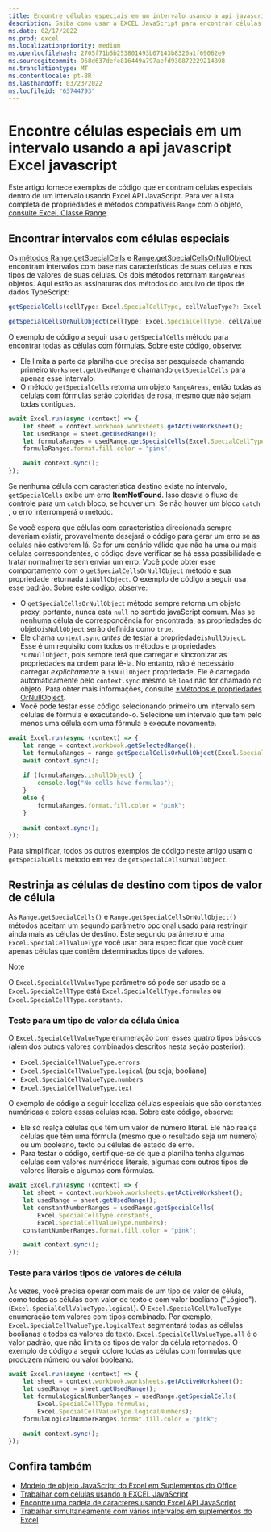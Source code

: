 ```yaml
---
title: Encontre células especiais em um intervalo usando a api javascript Excel javascript
description: Saiba como usar a EXCEL JavaScript para encontrar células especiais, como células com fórmulas, erros ou números.
ms.date: 02/17/2022
ms.prod: excel
ms.localizationpriority: medium
ms.openlocfilehash: 2705f71b5b253801493b07143b8320a1f69062e9
ms.sourcegitcommit: 968d637defe816449a797aefd930872229214898
ms.translationtype: MT
ms.contentlocale: pt-BR
ms.lasthandoff: 03/23/2022
ms.locfileid: "63744793"
---
```

# <a name="find-special-cells-within-a-range-using-the-excel-javascript-api"></a>Encontre células especiais em um intervalo usando a api javascript Excel javascript

Este artigo fornece exemplos de código que encontram células especiais dentro de um intervalo usando Excel API JavaScript. Para ver a lista completa de propriedades e métodos compatíveis `Range` com o objeto, [consulte Excel. Classe Range](/javascript/api/excel/excel.range).

## <a name="find-ranges-with-special-cells"></a>Encontrar intervalos com células especiais

Os [métodos Range.getSpecialCells](/javascript/api/excel/excel.range#excel-excel-range-getspecialcells-member(1)) e [Range.getSpecialCellsOrNullObject](/javascript/api/excel/excel.range#excel-excel-range-getspecialcellsornullobject-member(1)) encontram intervalos com base nas características de suas células e nos tipos de valores de suas células. Os dois métodos retornam `RangeAreas` objetos. Aqui estão as assinaturas dos métodos do arquivo de tipos de dados TypeScript:

```typescript
getSpecialCells(cellType: Excel.SpecialCellType, cellValueType?: Excel.SpecialCellValueType): Excel.RangeAreas;
```

```typescript
getSpecialCellsOrNullObject(cellType: Excel.SpecialCellType, cellValueType?: Excel.SpecialCellValueType): Excel.RangeAreas;
```

O exemplo de código a seguir usa o `getSpecialCells` método para encontrar todas as células com fórmulas. Sobre este código, observe:

- Ele limita a parte da planilha que precisa ser pesquisada chamando primeiro `Worksheet.getUsedRange` e chamando `getSpecialCells` para apenas esse intervalo.
- O método `getSpecialCells` retorna um objeto `RangeAreas`, então todas as células com fórmulas serão coloridas de rosa, mesmo que não sejam todas contíguas.

```js
await Excel.run(async (context) => {
    let sheet = context.workbook.worksheets.getActiveWorksheet();
    let usedRange = sheet.getUsedRange();
    let formulaRanges = usedRange.getSpecialCells(Excel.SpecialCellType.formulas);
    formulaRanges.format.fill.color = "pink";

    await context.sync();
});
```

Se nenhuma célula com característica destino existe no intervalo, `getSpecialCells` exibe um erro **ItemNotFound**. Isso desvia o fluxo de controle para um `catch` bloco, se houver um. Se não houver um bloco `catch` , o erro interromperá o método.

Se você espera que células com característica direcionada sempre deveriam existir, provavelmente desejará o código para gerar um erro se as células não estiverem lá. Se for um cenário válido que não há uma ou mais células correspondentes, o código deve verificar se há essa possibilidade e tratar normalmente sem enviar um erro. Você pode obter esse comportamento com o `getSpecialCellsOrNullObject` método e sua propriedade retornada `isNullObject`. O exemplo de código a seguir usa esse padrão. Sobre este código, observe:

- O `getSpecialCellsOrNullObject` método sempre retorna um objeto proxy, portanto, nunca está `null` no sentido javaScript comum. Mas se nenhuma célula de correspondência for encontrada, as propriedades do objeto`isNullObject` serão definida como `true`.
- Ele chama `context.sync` *antes* de testar a propriedade`isNullObject`. Esse é um requisito com todos os métodos e propriedades `*OrNullObject`, pois sempre terá que carregar e sincronizar as propriedades na ordem para lê-la. No entanto, não é necessário carregar *explicitamente* a `isNullObject` propriedade. Ele é carregado automaticamente pelo `context.sync` mesmo se `load` não for chamado no objeto. Para obter mais informações, consulte [\*Métodos e propriedades OrNullObject](../develop/application-specific-api-model.md#ornullobject-methods-and-properties).
- Você pode testar esse código selecionando primeiro um intervalo sem células de fórmula e executando-o. Selecione um intervalo que tem pelo menos uma célula com uma fórmula e execute novamente.

```js
await Excel.run(async (context) => {
    let range = context.workbook.getSelectedRange();
    let formulaRanges = range.getSpecialCellsOrNullObject(Excel.SpecialCellType.formulas);
    await context.sync();
        
    if (formulaRanges.isNullObject) {
        console.log("No cells have formulas");
    }
    else {
        formulaRanges.format.fill.color = "pink";
    }
    
    await context.sync();
});
```

Para simplificar, todos os outros exemplos de código neste artigo usam o `getSpecialCells` método em vez de  `getSpecialCellsOrNullObject`.

## <a name="narrow-the-target-cells-with-cell-value-types"></a>Restrinja as células de destino com tipos de valor de célula

As `Range.getSpecialCells()` e `Range.getSpecialCellsOrNullObject()` métodos aceitam um segundo parâmetro opcional usado para restringir ainda mais as células de destino. Este segundo parâmetro é uma `Excel.SpecialCellValueType` você usar para especificar que você quer apenas células que contêm determinados tipos de valores.

> [!NOTE]
> O `Excel.SpecialCellValueType` parâmetro só pode ser usado se a `Excel.SpecialCellType` está `Excel.SpecialCellType.formulas` ou `Excel.SpecialCellType.constants`.

### <a name="test-for-a-single-cell-value-type"></a>Teste para um tipo de valor da célula única

O `Excel.SpecialCellValueType` enumeração com esses quatro tipos básicos (além dos outros valores combinados descritos nesta seção posterior):

- `Excel.SpecialCellValueType.errors`
- `Excel.SpecialCellValueType.logical` (ou seja, booliano)
- `Excel.SpecialCellValueType.numbers`
- `Excel.SpecialCellValueType.text`

O exemplo de código a seguir localiza células especiais que são constantes numéricas e colore essas células rosa. Sobre este código, observe:

- Ele só realça células que têm um valor de número literal. Ele não realça células que têm uma fórmula (mesmo que o resultado seja um número) ou um booleano, texto ou células de estado de erro.
- Para testar o código, certifique-se de que a planilha tenha algumas células com valores numéricos literais, algumas com outros tipos de valores literais e algumas com fórmulas.

```js
await Excel.run(async (context) => {
    let sheet = context.workbook.worksheets.getActiveWorksheet();
    let usedRange = sheet.getUsedRange();
    let constantNumberRanges = usedRange.getSpecialCells(
        Excel.SpecialCellType.constants,
        Excel.SpecialCellValueType.numbers);
    constantNumberRanges.format.fill.color = "pink";

    await context.sync();
});
```

### <a name="test-for-multiple-cell-value-types"></a>Teste para vários tipos de valores de célula

Às vezes, você precisa operar com mais de um tipo de valor de célula, como todas as células com valor de texto e com valor booliano ("Lógico"). (`Excel.SpecialCellValueType.logical`). O `Excel.SpecialCellValueType` enumeração tem valores com tipos combinado. Por exemplo, `Excel.SpecialCellValueType.logicalText` segmentará todas as células boolianas e todos os valores de texto. `Excel.SpecialCellValueType.all` é o valor padrão, que não limita os tipos de valor da célula retornados. O exemplo de código a seguir colore todas as células com fórmulas que produzem número ou valor booleano.

```js
await Excel.run(async (context) => {
    let sheet = context.workbook.worksheets.getActiveWorksheet();
    let usedRange = sheet.getUsedRange();
    let formulaLogicalNumberRanges = usedRange.getSpecialCells(
        Excel.SpecialCellType.formulas,
        Excel.SpecialCellValueType.logicalNumbers);
    formulaLogicalNumberRanges.format.fill.color = "pink";

    await context.sync();
});
```

## <a name="see-also"></a>Confira também

- [Modelo de objeto JavaScript do Excel em Suplementos do Office](excel-add-ins-core-concepts.md)
- [Trabalhar com células usando a EXCEL JavaScript](excel-add-ins-cells.md)
- [Encontre uma cadeia de caracteres usando Excel API JavaScript](excel-add-ins-ranges-string-match.md)
- [Trabalhar simultaneamente com vários intervalos em suplementos do Excel](excel-add-ins-multiple-ranges.md)
